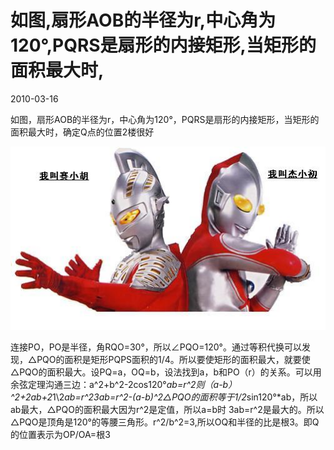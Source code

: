# 如图,扇形AOB的半径为r,中心角为120°,PQRS是扇形的内接矩形,当矩形的面积最大时,
2010-03-16


如图，扇形AOB的半径为r，中心角为120°，PQRS是扇形的内接矩形，当矩形的面积最大时，确定Q点的位置2楼很好

![](203fb80e7bec54e7d54cb21bb9389b504fc26a17.jpeg)


连接PO，PO是半径，角RQO=30°，所以∠PQO=120°。通过等积代换可以发现，△PQO的面积是矩形PQPS面积的1/4。所以要使矩形的面积最大，就要使△PQO的面积最大。设PQ=a，OQ=b，设法找到a，b和PO（r）的关系。可以用余弦定理沟通三边：a^2+b^2-2cos120°*ab=r^2则（a-b）^2+2ab+2*1\2*ab=r^23ab=r^2-(a-b)^2△PQO的面积等于1/2*sin120°*ab，所以ab最大，△PQO的面积最大因为r^2是定值，所以a=b时 3ab=r^2是最大的。所以△PQO是顶角是120°的等腰三角形。r^2/b^2=3,所以OQ和半径的比是根3。即Q的位置表示为OP/OA=根3
